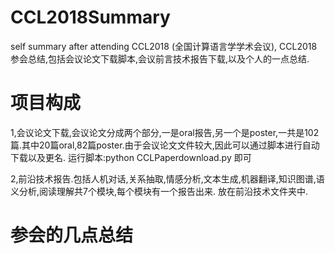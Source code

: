 # CCL2018Summary
self summary after attending CCL2018 (全国计算语言学学术会议), CCL2018参会总结,包括会议论文下载脚本,会议前言技术报告下载,以及个人的一点总结.


# 项目构成
1,会议论文下载,会议论文分成两个部分,一是oral报告,另一个是poster,一共是102篇.其中20篇oral,82篇poster.由于会议论文文件较大,因此可以通过脚本进行自动下载以及更名.
运行脚本:python CCLPaperdownload.py 即可

2,前沿技术报告.包括人机对话,关系抽取,情感分析,文本生成,机器翻译,知识图谱,语义分析,阅读理解共7个模块,每个模块有一个报告出来.
放在前沿技术文件夹中.

# 参会的几点总结
